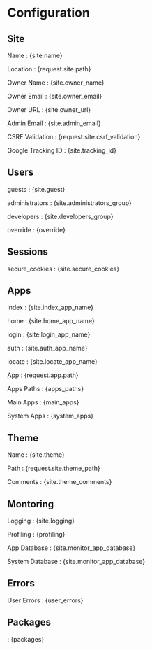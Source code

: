Configuration
====

Site
----

Name
: {site.name}

Location
: {request.site.path}

Owner Name
: {site.owner_name}

Owner Email
: {site.owner_email}

Owner URL
: {site.owner_url}

Admin Email
: {site.admin_email}

CSRF Validation
: {request.site.csrf_validation}

Google Tracking ID
: {site.tracking_id}


Users
----

guests
: {site.guest}

administrators
: {site.administrators_group}

developers
: {site.developers_group}

override
: {override}


Sessions
----

secure_cookies
: {site.secure_cookies}


Apps
----

index
: {site.index_app_name}

home
: {site.home_app_name}

login
: {site.login_app_name}

auth
: {site.auth_app_name}

locate
: {site.locate_app_name}

App
: {request.app.path}

Apps Paths
: {apps_paths}

Main Apps
: {main_apps}

System Apps
: {system_apps}


Theme
----

Name
: {site.theme}

Path
: {request.site.theme_path}

Comments
: {site.theme_comments}


Montoring
----

Logging
: {site.logging}

Profiling
: {profiling}

App Database
: {site.monitor_app_database}

System Database
: {site.monitor_app_database}


Errors
----

User Errors
: {user_errors}

Packages
----
: {packages}

